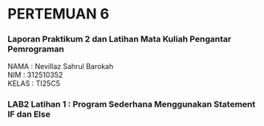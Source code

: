 # PERTEMUAN 6
### Laporan Praktikum 2 dan Latihan Mata Kuliah Pengantar Pemrograman
NAMA   : Nevillaz Sahrul Barokah <br>
NIM    : 312510352 <br>
KELAS  : TI25C5
### LAB2 Latihan 1 : Program Sederhana Menggunakan Statement IF dan Else
